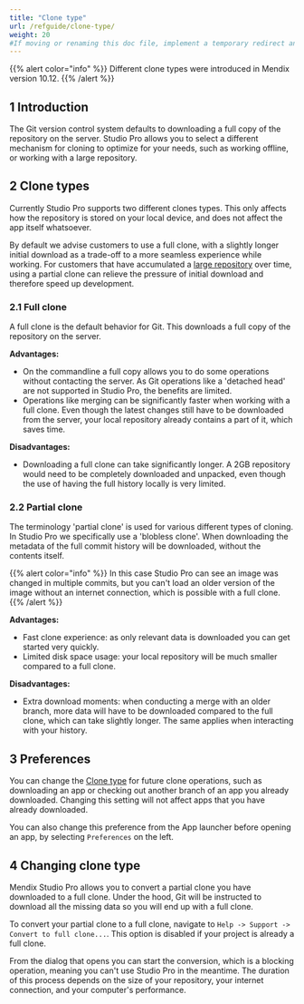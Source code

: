 ```yaml
---
title: "Clone type"
url: /refguide/clone-type/
weight: 20
#If moving or renaming this doc file, implement a temporary redirect and let the respective team know they should update the URL in the product. See Mapping to Products for more details.
---
```


{{% alert color="info" %}}
Different clone types were introduced in Mendix version 10.12.
{{% /alert %}}

## 1 Introduction

The Git version control system defaults to downloading a full copy of the repository on the server. Studio Pro allows you to select a different mechanism for cloning to optimize for your needs, such as working offline, or working with a large repository.

## 2 Clone types

Currently Studio Pro supports two different clones types. This only affects how the repository is stored on your local device, and does not affect the app itself whatsoever.

By default we advise customers to use a full clone, with a slightly longer initial download as a trade-off to a more seamless experience while working. For customers that have accumulated a [large repository](/refguide/troubleshoot-repository-size/) over time, using a partial clone can relieve the pressure of initial download and therefore speed up development.

### 2.1 Full clone

A full clone is the default behavior for Git. This downloads a full copy of the repository on the server. 

**Advantages:**
* On the commandline a full copy allows you to do some operations without contacting the server. As Git operations like a 'detached head' are not supported in Studio Pro, the benefits are limited. 
* Operations like merging can be significantly faster when working with a full clone. Even though the latest changes still have to be downloaded from the server, your local repository already contains a part of it, which saves time.

**Disadvantages:**
* Downloading a full clone can take significantly longer. A 2GB repository would need to be completely downloaded and unpacked, even though the use of having the full history locally is very limited.

### 2.2 Partial clone

The terminology 'partial clone' is used for various different types of cloning. In Studio Pro we specifically use a 'blobless clone'. When downloading the metadata of the full commit history will be downloaded, without the contents itself. 

{{% alert color="info" %}}
In this case Studio Pro can see an image was changed in multiple commits, but you can't load an older version of the image without an internet connection, which is possible with a full clone.
{{% /alert %}}

**Advantages:**
* Fast clone experience: as only relevant data is downloaded you can get started very quickly.
* Limited disk space usage: your local repository will be much smaller compared to a full clone.

**Disadvantages:**
* Extra download moments: when conducting a merge with an older branch, more data will have to be downloaded compared to the full clone, which can take slightly longer. The same applies when interacting with your history.

## 3 Preferences

You can change the [Clone type](/refguide/preferences-dialog/#clone) for future clone operations, such as downloading an app or checking out another branch of an app you already downloaded. Changing this setting will not affect apps that you have already downloaded.

You can also change this preference from the App launcher before opening an app, by selecting `Preferences` on the left.

## 4 Changing clone type

Mendix Studio Pro allows you to convert a partial clone you have downloaded to a full clone. Under the hood, Git will be instructed to download all the missing data so you will end up with a full clone.

To convert your partial clone to a full clone, navigate to `Help -> Support -> Convert to full clone...`. This option is disabled if your project is already a full clone. 

From the dialog that opens you can start the conversion, which is a blocking operation, meaning you can't use Studio Pro in the meantime. The duration of this process depends on the size of your repository, your internet connection, and your computer's performance.

